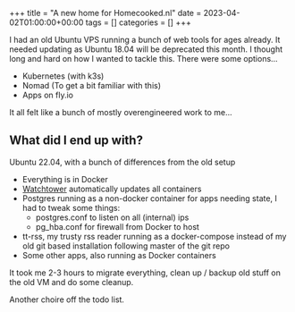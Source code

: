 +++
title = "A new home for Homecooked.nl"
date = 2023-04-02T01:00:00+00:00
tags = []
categories = []
+++

I had an old Ubuntu VPS running a bunch of web tools for ages already. It needed updating as Ubuntu 18.04 will be deprecated this month. I thought long and hard on how I wanted to tackle this. There were some options...

- Kubernetes (with k3s)
- Nomad (To get a bit familiar with this)
- Apps on fly.io

It all felt like a bunch of mostly overengineered work to me...

## What did I end up with?

Ubuntu 22.04, with a bunch of differences from the old setup

- Everything is in Docker
- [Watchtower](https://containrrr.dev/watchtower/) automatically updates all containers
- Postgres running as a non-docker container for apps needing state, I had to tweak some things:
  - postgres.conf to listen on all (internal) ips
  - pg_hba.conf for firewall from Docker to host
- tt-rss, my trusty rss reader running as a docker-compose instead of my old git based installation following master of the git repo
- Some other apps, also running as Docker containers

It took me 2-3 hours to migrate everything, clean up / backup old stuff on the old VM and do some cleanup.

Another choire off the todo list.
